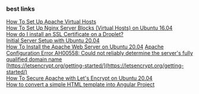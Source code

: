 ### best links
[How To Set Up Apache Virtual Hosts](https://www.digitalocean.com/community/tutorial_collections/how-to-set-up-apache-virtual-hosts)<br/>
[How To Set Up Nginx Server Blocks (Virtual Hosts) on Ubuntu 16.04](https://www.digitalocean.com/community/tutorials/how-to-set-up-nginx-server-blocks-virtual-hosts-on-ubuntu-16-04)<br/>
[How do I install an SSL Certificate on a Droplet?](https://docs.digitalocean.com/support/how-do-i-install-an-ssl-certificate-on-a-droplet/)<br/>
[Initial Server Setup with Ubuntu 20.04](https://www.digitalocean.com/community/tutorials/initial-server-setup-with-ubuntu-20-04)<br/>
[How To Install the Apache Web Server on Ubuntu 20.04](https://www.digitalocean.com/community/tutorials/how-to-install-the-apache-web-server-on-ubuntu-20-04)
[Apache Configuration Error AH00558: Could not reliably determine the server's fully qualified domain name](https://www.digitalocean.com/community/tutorials/apache-configuration-error-ah00558-could-not-reliably-determine-the-server-s-fully-qualified-domain-name)<br/>
[https://letsencrypt.org/getting-started/](https://letsencrypt.org/getting-started/)<br/>
[How To Secure Apache with Let's Encrypt on Ubuntu 20.04](https://www.digitalocean.com/community/tutorials/how-to-secure-apache-with-let-s-encrypt-on-ubuntu-20-04)<br/>
[How to convert a simple HTML template into Angular Project](https://fahmidasclassroom.com/how-to-convert-a-simple-html-template-into-angular-project/)<br/>